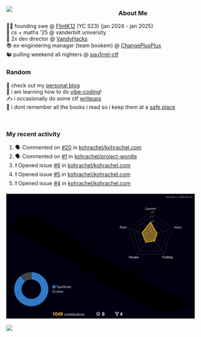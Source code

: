 <!-- 
Hey what are you doing here? 
I admire your curiosity tho
Shoot me an email (zinean00 at gmail dot com)
Let's connect! 
-->

<p float="left">
  <img src='https://imgur.com/nGM66Ev.png' width='300' align="left">
  <p>
    
  <h3>About Me</h3>
  👨‍💻 founding swe @ <a href="https://www.flintk12.com">FlintK12</a> (YC S23) (jan 2024 - jan 2025) <br>
  🏫 cs + maths '25 @ vanderbilt university <br>
  🌊 2x dev director @ <a href="https://github.com/vandyhacks">VandyHacks</a> <br>
  📚 ex-engineering manager (team bookem) @ <a href="https://github.com/changeplusplusvandy">ChangePlusPlus<a> <br>
  🐿 pulling weekend all nighters @ <a href="https://github.com/squ1rrel-ctf">squ1rrel-ctf</a> <br>
  
  <h3>Random</h3>
  📝 check out my <a href="https://zineanteoh.com">personal blog</a> <br>
  📱 i am learning how to do <a href="https://github.com/zineanteoh/vibe-coding">vibe-coding</a>!<br>
  ✍️ i occasionally do some ctf <a href="https://squ1rrel.dev/author/zineanteoh">writeups</a> <br>
  📖 i dont remember all the books i read so i keep them at a <a href="https://www.goodreads.com/user/show/80901669-zi">safe place</a>
  </p>
  
</p>

<br>
<!-- <i>generated by <a href="https://labs.openai.com/s/0hW1r6PFYo3Zh0a7UoxK2AMp" target="_blank">dall-e 2</a></i> -->

<h3>My recent activity</h3>

<!--START_SECTION:activity-->
1. 🗣 Commented on [#20](https://github.com/kohrachel/kohrachel.com/issues/20#issuecomment-3185105577) in [kohrachel/kohrachel.com](https://github.com/kohrachel/kohrachel.com)
2. 🗣 Commented on [#1](https://github.com/kohrachel/project-wordle/pull/1#issuecomment-3134477647) in [kohrachel/project-wordle](https://github.com/kohrachel/project-wordle)
3. ❗ Opened issue [#6](https://github.com/kohrachel/kohrachel.com/issues/6) in [kohrachel/kohrachel.com](https://github.com/kohrachel/kohrachel.com)
4. ❗ Opened issue [#5](https://github.com/kohrachel/kohrachel.com/issues/5) in [kohrachel/kohrachel.com](https://github.com/kohrachel/kohrachel.com)
5. ❗ Opened issue [#4](https://github.com/kohrachel/kohrachel.com/issues/4) in [kohrachel/kohrachel.com](https://github.com/kohrachel/kohrachel.com)
<!--END_SECTION:activity-->

![](./profile-3d-contrib/profile-night-rainbow.svg)

![](https://hit.yhype.me/github/profile?user_id=58854510)
